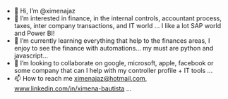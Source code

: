 - 👋 Hi, I’m @ximenajaz
- 👀 I’m interested in finance, in the internal controls, accountant process, taxes, inter company transactions, and IT world ... I like a lot SAP world and Power BI!
- 🌱 I’m currently learning everything that help to the finances areas, I enjoy to see the finance with automations... my must are python and javascript...  
- 💞️ I’m looking to collaborate on google, microsoft, apple, facebook or some company that can I help with my controller profile + IT tools ...
- 📫 How to reach me ximenajaz@hotmail.com, www.linkedin.com/in/ximena-bautista  ...

<!---
ximenajaz/ximenajaz is a ✨ special ✨ repository because its `README.md` (this file) appears on your GitHub profile.
You can click the Preview link to take a look at your changes.
--->

